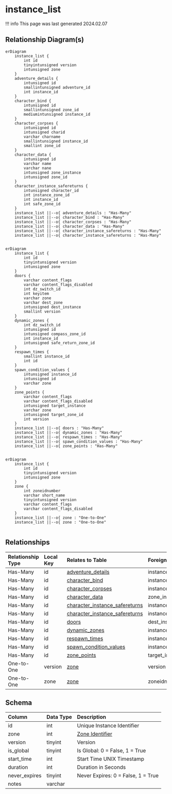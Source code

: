 # instance_list

!!! info
	This page was last generated 2024.02.07

## Relationship Diagram(s)

```mermaid
erDiagram
    instance_list {
        int id
        tinyintunsigned version
        intunsigned zone
    }
    adventure_details {
        intunsigned id
        smallintunsigned adventure_id
        int instance_id
    }
    character_bind {
        intunsigned id
        smallintunsigned zone_id
        mediumintunsigned instance_id
    }
    character_corpses {
        intunsigned id
        intunsigned charid
        varchar charname
        smallintunsigned instance_id
        smallint zone_id
    }
    character_data {
        intunsigned id
        varchar name
        varchar nane
        intunsigned zone_instance
        intunsigned zone_id
    }
    character_instance_safereturns {
        intunsigned character_id
        int instance_zone_id
        int instance_id
        int safe_zone_id
    }
    instance_list ||--o{ adventure_details : "Has-Many"
    instance_list ||--o{ character_bind : "Has-Many"
    instance_list ||--o{ character_corpses : "Has-Many"
    instance_list ||--o{ character_data : "Has-Many"
    instance_list ||--o{ character_instance_safereturns : "Has-Many"
    instance_list ||--o{ character_instance_safereturns : "Has-Many"


```

```mermaid
erDiagram
    instance_list {
        int id
        tinyintunsigned version
        intunsigned zone
    }
    doors {
        varchar content_flags
        varchar content_flags_disabled
        int dz_switch_id
        int keyitem
        varchar zone
        varchar dest_zone
        intunsigned dest_instance
        smallint version
    }
    dynamic_zones {
        int dz_switch_id
        intunsigned id
        intunsigned compass_zone_id
        int instance_id
        intunsigned safe_return_zone_id
    }
    respawn_times {
        smallint instance_id
        int id
    }
    spawn_condition_values {
        intunsigned instance_id
        intunsigned id
        varchar zone
    }
    zone_points {
        varchar content_flags
        varchar content_flags_disabled
        intunsigned target_instance
        varchar zone
        intunsigned target_zone_id
        int version
    }
    instance_list ||--o{ doors : "Has-Many"
    instance_list ||--o{ dynamic_zones : "Has-Many"
    instance_list ||--o{ respawn_times : "Has-Many"
    instance_list ||--o{ spawn_condition_values : "Has-Many"
    instance_list ||--o{ zone_points : "Has-Many"


```

```mermaid
erDiagram
    instance_list {
        int id
        tinyintunsigned version
        intunsigned zone
    }
    zone {
        int zoneidnumber
        varchar short_name
        tinyintunsigned version
        varchar content_flags
        varchar content_flags_disabled
    }
    instance_list ||--o{ zone : "One-to-One"
    instance_list ||--o{ zone : "One-to-One"


```


## Relationships

| Relationship Type | Local Key | Relates to Table | Foreign Key |
| :--- | :--- | :--- | :--- |
| Has-Many | id | [adventure_details](../../schema/adventures/adventure_details.md) | instance_id |
| Has-Many | id | [character_bind](../../schema/characters/character_bind.md) | instance_id |
| Has-Many | id | [character_corpses](../../schema/characters/character_corpses.md) | instance_id |
| Has-Many | id | [character_data](../../schema/characters/character_data.md) | zone_instance |
| Has-Many | id | [character_instance_safereturns](../../schema/characters/character_instance_safereturns.md) | instance_id |
| Has-Many | id | [character_instance_safereturns](../../schema/characters/character_instance_safereturns.md) | instance_zone_id |
| Has-Many | id | [doors](../../schema/doors/doors.md) | dest_instance |
| Has-Many | id | [dynamic_zones](../../schema/tasks/shared_task_dynamic_zones.md) | instance_id |
| Has-Many | id | [respawn_times](../../schema/spawns/respawn_times.md) | instance_id |
| Has-Many | id | [spawn_condition_values](../../schema/spawns/spawn_condition_values.md) | instance_id |
| Has-Many | id | [zone_points](../../schema/zone/zone_points.md) | target_instance |
| One-to-One | version | [zone](../../schema/zone/zone.md) | version |
| One-to-One | zone | [zone](../../schema/zone/zone.md) | zoneidnumber |


## Schema

| Column | Data Type | Description |
| :--- | :--- | :--- |
| id | int | Unique Instance Identifier |
| zone | int | [Zone Identifier](../../../../server/zones/zone-list) |
| version | tinyint | Version |
| is_global | tinyint | Is Global: 0 = False, 1 = True |
| start_time | int | Start Time UNIX Timestamp |
| duration | int | Duration in Seconds |
| never_expires | tinyint | Never Expires: 0 = False, 1 = True |
| notes | varchar |  |

